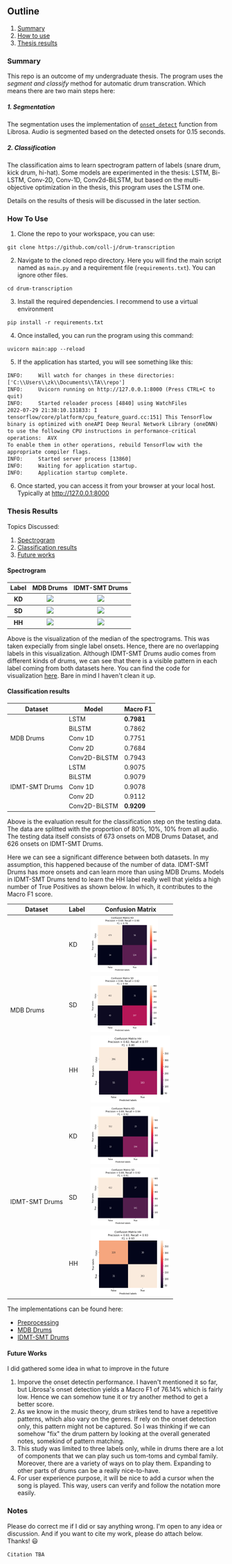 ## Outline
1. [Summary](#summary)
2. [How to use](#how-to-use)
3. [Thesis results](#thesis-results)

### Summary
This repo is an outcome of my undergraduate thesis. The program uses the *segment and classify* method for automatic drum transcration. Which means there are two main steps here:
##### 1. Segmentation
The segmentation uses the implementation of [`onset_detect`](https://librosa.org/doc/main/generated/librosa.onset.onset_detect.html) function from Librosa. Audio is segmented based on the detected onsets for 0.15 seconds.

##### 2. Classification
The classification aims to learn spectrogram pattern of labels (snare drum, kick drum, hi-hat). Some models are experimented in the thesis: LSTM, Bi-LSTM, Conv-2D, Conv-1D, Conv2d-BiLSTM, but based on the multi-objective optimization in the thesis, this program uses the LSTM one.

Details on the results of thesis will be discussed in the later section.

### How To Use
1. Clone the repo to your workspace, you can use:
```
git clone https://github.com/coll-j/drum-transcription
```
2. Navigate to the cloned repo directory. Here you will find the main script named as `main.py` and a requirement file (`requirements.txt`). You can ignore other files.
```
cd drum-transcription
```
3. Install the required dependencies. I recommend to use a virtual environment
```
pip install -r requirements.txt
```
4. Once installed, you can run the program using this command:
```
uvicorn main:app --reload
```
5. If the application has started, you will see something like this:
```
INFO:     Will watch for changes in these directories: ['C:\\Users\\zk\\Documents\\TA\\repo']
INFO:     Uvicorn running on http://127.0.0.1:8000 (Press CTRL+C to quit)
INFO:     Started reloader process [4840] using WatchFiles
2022-07-29 21:38:10.131833: I tensorflow/core/platform/cpu_feature_guard.cc:151] This TensorFlow binary is optimized with oneAPI Deep Neural Network Library (oneDNN) to use the following CPU instructions in performance-critical operations:  AVX
To enable them in other operations, rebuild TensorFlow with the appropriate compiler flags.
INFO:     Started server process [13860]
INFO:     Waiting for application startup.
INFO:     Application startup complete.
```
6. Once started, you can access it from your browser at your local host. Typically at http://127.0.0.1:8000

### Thesis Results
Topics Discussed:
1. [Spectrogram](#spectrogram)
2. [Classification results](#classification-results)
3. [Future works](#future-works)

#### Spectrogram

<table>
    <thead>
        <tr>
            <th>Label</th>
            <th>MDB Drums</th>
            <th>IDMT-SMT Drums</th>
        </tr>
    </thead>
    <tbody>
        <tr>
            <th>KD</th>
            <th><img src="readme/readme/mdb-kd.png"></th>
            <th><img src="readme/readme/idmt-kd.png"></th>
        </tr>
        <tr>
            <th>SD</th>
            <th><img src="readme/readme/mdb-sd.png"></th>
            <th><img src="readme/readme/idmt-sd.png"></th>
        </tr>
        <tr>
            <th>HH</th>
            <th><img src="readme/readme/mdb-hh.png"></th>
            <th><img src="readme/readme/idmt-hh.png"></th>
        </tr>
    </tbody>
</table>


Above is the visualization of the median of the spectrograms. This was taken expecially from single label onsets. Hence, there are no overlapping labels in this visualization. Although IDMT-SMT Drums audio comes from different kinds of drums, we can see that there is a visible pattern in each label coming from both datasets here. You can find the code for visualization [here](https://colab.research.google.com/drive/1R3ZFVlcucahInK0dWMEvQ6JjB3be72p4). Bare in mind I haven't clean it up.

#### Classification results
<table>
    <thead>
        <tr>
            <th>Dataset</th>
            <th>Model</th>
            <th>Macro F1</th>
        </tr>
    </thead>
    <tbody>
        <tr>
            <td rowspan=5>MDB Drums</td>
            <td>LSTM</td>
            <td><b>0.7981</b></td>
        </tr>
        <tr>
            <td>BiLSTM</td>
            <td>0.7862</td>
        </tr>
        <tr>
            <td>Conv 1D</td>
            <td>0.7751</td>
        </tr>
        <tr>
	        <td>Conv 2D</td>
            <td>0.7684</td>
        </tr>
        <tr>
	        <td>Conv2D-BiLSTM</td>
            <td>0.7943</td>
        </tr>
     <tr>
            <td rowspan=5>IDMT-SMT Drums</td>
            <td>LSTM</td>
            <td>0.9075</td>
        </tr>
        <tr>
            <td>BiLSTM</td>
            <td>0.9079</td>
        </tr>
        <tr>
            <td>Conv 1D</td>
            <td>0.9078</td>
        </tr>
        <tr>
	        <td>Conv 2D</td>
            <td>0.9112</td>
        </tr>
        <tr>
	        <td>Conv2D-BiLSTM</td>
            <td><b>0.9209</b></td>
        </tr>
    </tbody>
</table>

Above is the evaluation result for the classification step on the testing data. The data are splitted with the proportion of 80%, 10%, 10% from all audio.  The testing data itself consists of 673 onsets on MDB Drums Dataset, and 626 onsets on IDMT-SMT Drums.

Here we can see a significant difference between both datasets. In my assumption, this happened because of the number of data. IDMT-SMT Drums  has more onsets and can learn more than using MDB Drums. Models in IDMT-SMT Drums tend to learn the HH label really well that yields a high number of True Positives as shown below. In which, it contributes to the Macro F1 score.
<table>
    <thead>
        <tr>
            <th>Dataset</th>
            <th>Label</th>
            <th>Confusion Matrix</th>
        </tr>
    </thead>
    <tbody>
        <tr>
            <td rowspan=3>MDB Drums</td>
            <td>KD</td>
            <td><img src="readme/cm-mdb-kd.png"></td>
        </tr>
        <tr>
            <td>SD</td>
            <td><img src="readme/cm-mdb-sd.png"></td>
        </tr>
        <tr>
            <td>HH</td>
            <td><img src="readme/cm-mdb-hh.png"></td>
        </tr>
     <tr>
            <td rowspan=3>IDMT-SMT Drums</td>
            <td>KD</td>
            <td><img src="readme/cm-idmt-kd.png"></td>
        </tr>
        <tr>
            <td>SD</td>
            <td><img src="readme/cm-idmt-sd.png"></td>
        </tr>
        <tr>
            <td>HH</td>
            <td><img src="readme/cm-idmt-hh.png"></td>
        </tr>
    </tbody>
</table>

The implementations can be found here:
* [Preprocessing](https://colab.research.google.com/drive/1vwCvE_G5rlnt3Yl4xBkmxxkUqYVGGOut)
* [MDB Drums](https://colab.research.google.com/drive/1KjHzvkrXlGPft1uLiHjZoAJHJ-NuwsNw)
* [IDMT-SMT Drums](https://colab.research.google.com/drive/1XnATMQFVHcWrJMv3A9HraUyzWLy5Xs67)

#### Future Works
I did gathered some idea in what to improve in the future
1. Imporve the onset detectin performance. I haven't mentioned it so far, but Librosa's onset detection yields a Macro F1 of 76.14% which is fairly low. Hence we can somehow tune it or try another method to get a better score.
2. As we know in the music theory, drum strikes tend to have a repetitive patterns, which also vary on the genres. If rely on the onset detection only, this pattern might not be captured. So I was thinking if we can somehow "fix" the drum pattern by looking at the overall generated notes, somekind of pattern matching.
3. This study was limited to three labels only, while in drums there are a lot of components that we can play such us tom-toms and cymbal family. Moreover, there are a variety of ways on to play them. Expanding to other parts of drums can be a really nice-to-have.
4. For user experience purpose, it will be nice to add a cursor when the song is played. This way, users can verify and follow the notation more easily.

### Notes
Please do correct me if I did or say anything wrong. I'm open to any idea or discussion. And if you want to cite my work, please do attach below. Thanks! :smiley:

```
Citation TBA
```